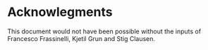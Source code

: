 # Acknowlegments

This document would not have been possible without the inputs of Francesco Frassinelli, Kjetil Grun and Stig Clausen.
